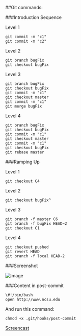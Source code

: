 ##Git commands:

###Introduction Sequence


Level 1

	git commit -m "c1"
	git commit -m "c2"
	
Level 2

	git branch bugFix
	git checkout bugFix
	
Level 3

	git branch bugFix
	git checkout bugFix
	git commit -m "c1"
	git checkout master
	git commit -m "c1"
	git merge bugFix
	
Level 4
	
	git branch bugFix
	git checkout bugFix
	git commit -m "c1"
	git checkout master
	git commit -m "c1"
	git checkout bugFix
	git rebase master
	
###Ramping Up

Level 1
	
	git checkout C4
	
Level 2
	
	git checkout bugFix^
	
Level 3
	
	git branch -f master C6
	git branch -f bugFix HEAD~2
	git checkout C1
	
Level 4

	git checkout pushed
	git revert HEAD
	git branch -f local HEAD~2
###Screenshot

![image](https://github.ncsu.edu/raw/kgong/DevOps-HW/master/Screenshot%202015-09-08%2019.43.18.png?token=AAALM1qYkpEf7T3u6N9S3fFBxhk19cv8ks5V-LbswA%3D%3D)

###Content in post-commit

	\#!/bin/bash
	open http://www.ncsu.edu

And run this command:

	chmod +x .git/hooks/post-commit
	
[Screencast](https://drive.google.com/a/ncsu.edu/file/d/0B87f7178bIHnaXJKems5Wm5KT3M/view?usp=sharing)


